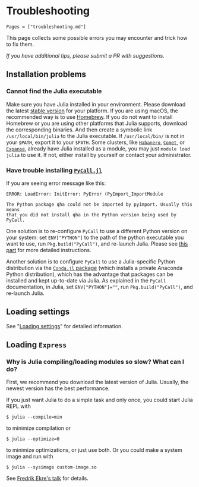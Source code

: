 # Troubleshooting

```@contents
Pages = ["troubleshooting.md"]
```

This page collects some possible errors you may encounter and trick how to fix them.

*If you have additional tips, please submit a PR with suggestions.*

## Installation problems

### Cannot find the Julia executable

Make sure you have Julia installed in your environment. Please download the latest
[stable version](https://julialang.org/downloads/) for your platform.
If you are using macOS, the recommended way is to use [Homebrew](https://brew.sh).
If you do not want to install Homebrew or you are using other platforms that Julia supports,
download the corresponding binaries. And then create a symbolic link `/usr/local/bin/julia`
to the Julia executable. If `/usr/local/bin/` is not in your `$PATH`, export it to your `$PATH`.
Some clusters, like
[`Habanero`](https://confluence.columbia.edu/confluence/display/rcs/Habanero+HPC+Cluster+User+Documentation),
[`Comet`](https://www.sdsc.edu/support/user_guides/comet.html),
or [`Expanse`](https://www.sdsc.edu/services/hpc/expanse/index.html),
already have Julia installed as a module, you may
just `module load julia` to use it. If not, either install by yourself or contact your
administrator.

### Have trouble installing [`PyCall.jl`](https://github.com/JuliaPy/PyCall.jl)

If you are seeing error message like this:

```
ERROR: LoadError: InitError: PyError (PyImport_ImportModule

The Python package qha could not be imported by pyimport. Usually this means
that you did not install qha in the Python version being used by PyCall.
```

One solution is to re-configure `PyCall` to use a different Python
version on your system: set `ENV["PYTHON"]` to the path of the python
executable you want to use, run `Pkg.build("PyCall")`, and re-launch Julia.
Please see [this part](https://github.com/JuliaPy/PyCall.jl#specifying-the-python-version)
for more detailed instructions.

Another solution is to configure `PyCall` to use a Julia-specific Python
distribution via the [`Conda.jl` package](https://github.com/JuliaPy/Conda.jl)
(which installs a private Anaconda
Python distribution), which has the advantage that packages can be installed
and kept up-to-date via Julia.  As explained in the `PyCall` documentation, in Julia,
set `ENV["PYTHON"]=""`, run `Pkg.build("PyCall")`, and re-launch Julia.

## Loading settings

See
"[Loading settings](https://mineralscloud.github.io/AbInitioSoftwareBase.jl/dev/troubleshooting/#Loading-settings)"
for detailed information.

## Loading `Express`

### Why is Julia compiling/loading modules so slow? What can I do?

First, we recommend you download the latest version of Julia. Usually, the newest version
has the best performance.

If you just want Julia to do a simple task and only once, you could start Julia REPL with

```shell
$ julia --compile=min
```

to minimize compilation or

```shell
$ julia --optimize=0
```

to minimize optimizations, or just use both. Or you could make a system image
and run with

```shell
$ julia --sysimage custom-image.so
```

See [Fredrik Ekre's talk](https://youtu.be/IuwxE3m0_QQ?t=313) for details.
